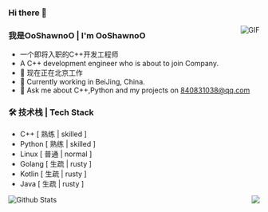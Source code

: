 ### Hi there 👋
<!--
**OoShawnoO/OoShawnoO** is a ✨ _special_ ✨ repository because its `README.md` (this file) appears on your GitHub profile.

Here are some ideas to get you started:

- 🔭 I’m currently working on ...
- 🌱 I’m currently learning ...
- 👯 I’m looking to collaborate on ...
- 🤔 I’m looking for help with ...
- 💬 Ask me about ...
- 📫 How to reach me: ...
- 😄 Pronouns: ...
- ⚡ Fun fact: ...
-->
<img align="right" alt="GIF" src="https://raw.githubusercontent.com/JoeyBling/JoeyBling/master/pic/pusheencode.gif" />

### 我是OoShawnoO | I'm OoShawnoO
- 一个即将入职的C++开发工程师
- A C++ development engineer who is about to join Company.
- 🌱 现在正在北京工作
- 🌱 Currently working in BeiJing, China.
- 💬 Ask me about C++,Python and my projects on [840831038@qq.com](mailto:840831038@qq.com)

### 🛠 技术栈 | Tech Stack
- C++ [ 熟练 | skilled ]
- Python [ 熟练 | skilled ]
- Linux [ 普通 | normal ]
- Golang [ 生疏 | rusty ]
- Kotlin [ 生疏 | rusty ]
- Java [ 生疏 | rusty ]



![Github Stats](https://github-readme-stats.vercel.app/api?username=OoShawnoO&show_icons=true&theme=neon&count_private=true)
<img align="right" src="https://github-readme-stats.vercel.app/api/top-langs/?username=OoShawnoO&theme=neon&layout=compact">


